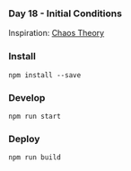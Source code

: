 ### Day 18 - Initial Conditions

Inspiration: [Chaos Theory](https://en.wikipedia.org/wiki/Chaos_theory) 

### Install
`npm install --save`

### Develop
`npm run start`

### Deploy
`npm run build`
